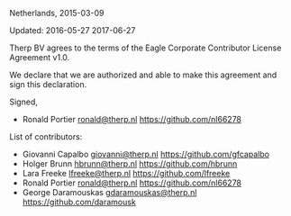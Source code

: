 Netherlands, 2015-03-09

Updated:
    2016-05-27
    2017-06-27

Therp BV agrees to the terms of the Eagle Corporate
Contributor License Agreement v1.0.

We declare that we are authorized and able to make this agreement and sign
this declaration.

Signed,

*  Ronald Portier ronald@therp.nl https://github.com/nl66278

List of contributors:

*  Giovanni Capalbo giovanni@therp.nl https://github.com/gfcapalbo
*  Holger Brunn hbrunn@therp.nl https://github.com/hbrunn
*  Lara Freeke lfreeke@therp.nl https://github.com/lfreeke
*  Ronald Portier ronald@therp.nl https://github.com/nl66278
*  George Daramouskas gdaramouskas@therp.nl https://github.com/daramousk

